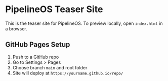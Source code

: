 # PipelineOS Teaser Site

This is the teaser site for PipelineOS. To preview locally, open `index.html` in a browser.

## GitHub Pages Setup
1. Push to a GitHub repo
2. Go to Settings > Pages
3. Choose branch `main` and root folder
4. Site will deploy at `https://yourname.github.io/repo/`
